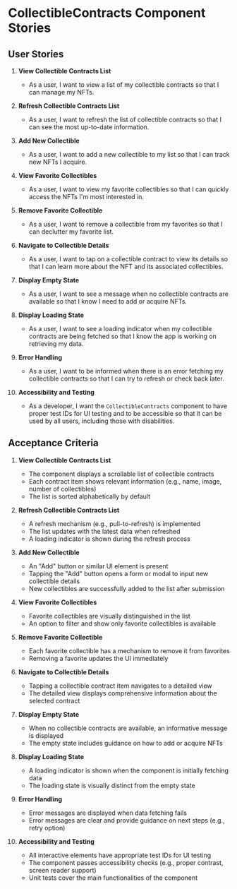 # CollectibleContracts Component Stories

## User Stories

1. **View Collectible Contracts List**
   - As a user, I want to view a list of my collectible contracts so that I can manage my NFTs.

2. **Refresh Collectible Contracts List**
   - As a user, I want to refresh the list of collectible contracts so that I can see the most up-to-date information.

3. **Add New Collectible**
   - As a user, I want to add a new collectible to my list so that I can track new NFTs I acquire.

4. **View Favorite Collectibles**
   - As a user, I want to view my favorite collectibles so that I can quickly access the NFTs I'm most interested in.

5. **Remove Favorite Collectible**
   - As a user, I want to remove a collectible from my favorites so that I can declutter my favorite list.

6. **Navigate to Collectible Details**
   - As a user, I want to tap on a collectible contract to view its details so that I can learn more about the NFT and its associated collectibles.

7. **Display Empty State**
   - As a user, I want to see a message when no collectible contracts are available so that I know I need to add or acquire NFTs.

8. **Display Loading State**
   - As a user, I want to see a loading indicator when my collectible contracts are being fetched so that I know the app is working on retrieving my data.

9. **Error Handling**
   - As a user, I want to be informed when there is an error fetching my collectible contracts so that I can try to refresh or check back later.

10. **Accessibility and Testing**
    - As a developer, I want the `CollectibleContracts` component to have proper test IDs for UI testing and to be accessible so that it can be used by all users, including those with disabilities.

## Acceptance Criteria

1. **View Collectible Contracts List**
   - The component displays a scrollable list of collectible contracts
   - Each contract item shows relevant information (e.g., name, image, number of collectibles)
   - The list is sorted alphabetically by default

2. **Refresh Collectible Contracts List**
   - A refresh mechanism (e.g., pull-to-refresh) is implemented
   - The list updates with the latest data when refreshed
   - A loading indicator is shown during the refresh process

3. **Add New Collectible**
   - An "Add" button or similar UI element is present
   - Tapping the "Add" button opens a form or modal to input new collectible details
   - New collectibles are successfully added to the list after submission

4. **View Favorite Collectibles**
   - Favorite collectibles are visually distinguished in the list
   - An option to filter and show only favorite collectibles is available

5. **Remove Favorite Collectible**
   - Each favorite collectible has a mechanism to remove it from favorites
   - Removing a favorite updates the UI immediately

6. **Navigate to Collectible Details**
   - Tapping a collectible contract item navigates to a detailed view
   - The detailed view displays comprehensive information about the selected contract

7. **Display Empty State**
   - When no collectible contracts are available, an informative message is displayed
   - The empty state includes guidance on how to add or acquire NFTs

8. **Display Loading State**
   - A loading indicator is shown when the component is initially fetching data
   - The loading state is visually distinct from the empty state

9. **Error Handling**
   - Error messages are displayed when data fetching fails
   - Error messages are clear and provide guidance on next steps (e.g., retry option)

10. **Accessibility and Testing**
    - All interactive elements have appropriate test IDs for UI testing
    - The component passes accessibility checks (e.g., proper contrast, screen reader support)
    - Unit tests cover the main functionalities of the component